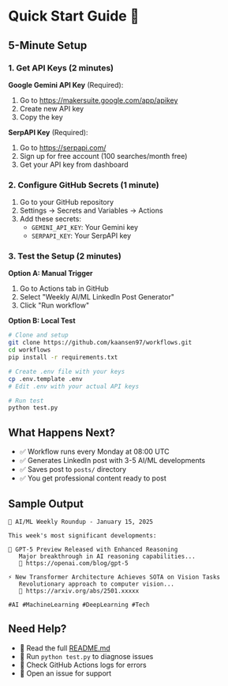 # Quick Start Guide 🚀

## 5-Minute Setup

### 1. Get API Keys (2 minutes)

**Google Gemini API Key** (Required):
1. Go to https://makersuite.google.com/app/apikey
2. Create new API key
3. Copy the key

**SerpAPI Key** (Required):
1. Go to https://serpapi.com/
2. Sign up for free account (100 searches/month free)
3. Get your API key from dashboard

### 2. Configure GitHub Secrets (1 minute)

1. Go to your GitHub repository
2. Settings → Secrets and Variables → Actions
3. Add these secrets:
   - `GEMINI_API_KEY`: Your Gemini key
   - `SERPAPI_KEY`: Your SerpAPI key

### 3. Test the Setup (2 minutes)

**Option A: Manual Trigger**
1. Go to Actions tab in GitHub
2. Select "Weekly AI/ML LinkedIn Post Generator"
3. Click "Run workflow"

**Option B: Local Test**
```bash
# Clone and setup
git clone https://github.com/kaansen97/workflows.git
cd workflows
pip install -r requirements.txt

# Create .env file with your keys
cp .env.template .env
# Edit .env with your actual API keys

# Run test
python test.py
```

## What Happens Next?

- ✅ Workflow runs every Monday at 08:00 UTC
- ✅ Generates LinkedIn post with 3-5 AI/ML developments
- ✅ Saves post to `posts/` directory
- ✅ You get professional content ready to post

## Sample Output

```
🚀 AI/ML Weekly Roundup - January 15, 2025

This week's most significant developments:

🧠 GPT-5 Preview Released with Enhanced Reasoning
   Major breakthrough in AI reasoning capabilities...
   🔗 https://openai.com/blog/gpt-5

⚡ New Transformer Architecture Achieves SOTA on Vision Tasks
   Revolutionary approach to computer vision...
   🔗 https://arxiv.org/abs/2501.xxxxx

#AI #MachineLearning #DeepLearning #Tech
```

## Need Help?

- 📖 Read the full [README.md](README.md)
- 🧪 Run `python test.py` to diagnose issues
- 🐛 Check GitHub Actions logs for errors
- 💬 Open an issue for support